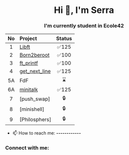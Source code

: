 <h1 align="center">Hi 👋, I'm Serra</h1>
<h3 align="center">I'm currently student in Ecole42</h3>


| No  | Project                                     | Status |
| :-: | :------------------------------------------ | :----: |
| 1   | [Libft](../../../libft)               | ✅125  |
| 2   | [Born2beroot](../../../born2beroot)                               | ✅100  |
| 3   | [ft_printf](../../../ft_printf)                | ✅100  |  
| 4   | [get_next_line](../../../get_next_line)     | ✅125  |  
| 5A  | FdF                                         | ⌛     |
| 6A  | [minitalk](../../../minitalk)              | ✅125  |
| 7   | [push_swap]            | 🔒     | 
| 8   | [minishell]                                 | 🔒     | 
| 9   | [Philosphers]                               | 🔒     |  

- 📫 How to reach me: **------------**

<h3 align="left">Connect with me:</h3>
